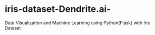 # iris-dataset-Dendrite.ai-
 Data Visualization and  Machine Learning using Python(Flask)  with Iris Dataset 

